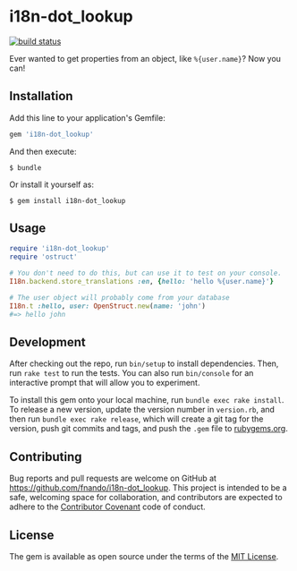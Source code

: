# i18n-dot_lookup

[![build status](https://travis-ci.org/fnando/i18n-dot_lookup.svg)](https://travis-ci.org/fnando/i18n-dot_lookup)

Ever wanted to get properties from an object, like `%{user.name}`? Now you can!

## Installation

Add this line to your application's Gemfile:

```ruby
gem 'i18n-dot_lookup'
```

And then execute:

    $ bundle

Or install it yourself as:

    $ gem install i18n-dot_lookup

## Usage

```ruby
require 'i18n-dot_lookup'
require 'ostruct'

# You don't need to do this, but can use it to test on your console.
I18n.backend.store_translations :en, {hello: 'hello %{user.name}'}

# The user object will probably come from your database
I18n.t :hello, user: OpenStruct.new(name: 'john')
#=> hello john
```

## Development

After checking out the repo, run `bin/setup` to install dependencies. Then, run `rake test` to run the tests. You can also run `bin/console` for an interactive prompt that will allow you to experiment.

To install this gem onto your local machine, run `bundle exec rake install`. To release a new version, update the version number in `version.rb`, and then run `bundle exec rake release`, which will create a git tag for the version, push git commits and tags, and push the `.gem` file to [rubygems.org](https://rubygems.org).

## Contributing

Bug reports and pull requests are welcome on GitHub at https://github.com/fnando/i18n-dot_lookup. This project is intended to be a safe, welcoming space for collaboration, and contributors are expected to adhere to the [Contributor Covenant](http://contributor-covenant.org) code of conduct.


## License

The gem is available as open source under the terms of the [MIT License](http://opensource.org/licenses/MIT).

